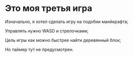 # Это моя третья игра

Изначально, я хотел сделать игру на подобии манйкрафта;

Управлять нужно WASD и стрелочками;

Цель игры как можно быстрее найти деревянный блок;

Но таймер тут не предусмотрен.

